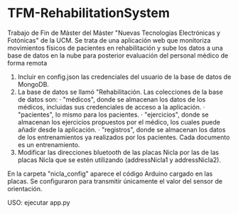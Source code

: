 # TFM-RehabilitationSystem
Trabajo de Fin de Máster del Máster "Nuevas Tecnologías Electrónicas y Fotónicas" de la UCM. Se trata de una aplicación web que monitoriza movimientos físicos de pacientes en rehabilitación y sube los datos a una base de datos en la nube para posterior evaluación del personal médico de forma remota

1. Incluir en config.json las credenciales del usuario de la base de datos de MongoDB.
2. La base de datos se llamó "Rehabilitación. Las colecciones de la base de datos son:
   · "médicos", donde se almacenan los datos de los médicos, incluidas sus credenciales de acceso a la aplicación.
   · "pacientes", lo mismo para los pacientes.
   · "ejercicios", donde se almacenan los ejercicios propuestos por el médico, los cuales puede añadir desde la aplicación.
   · "registros", donde se almacenan los datos de los entrenamientos ya realizados por los pacientes. Cada documento es un entrenamiento.
3. Modificar las direcciones bluetooth de las placas Nicla por las de las placas Nicla que se estén utilizando (addressNicla1 y addressNicla2).

En la carpeta "nicla_config" aparece el código Arduino cargado en las placas. Se configuraron para transmitir únicamente el valor del sensor de orientación.

USO: ejecutar app.py

